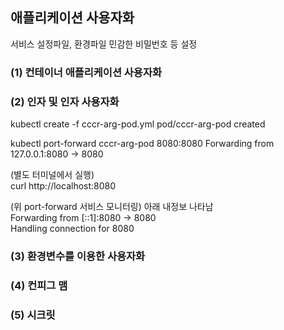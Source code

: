 ## 애플리케이션 사용자화
서비스 설정파일, 환경파일 민감한 비밀번호 등 설정

### (1) 컨테이너 애플리케이션 사용자화

### (2) 인자 및 인자 사용자화
  kubectl create -f cccr-arg-pod.yml
pod/cccr-arg-pod created

  kubectl port-forward cccr-arg-pod 8080:8080
Forwarding from 127.0.0.1:8080 -> 8080

(별도 터미널에서 실행)  
  curl http://localhost:8080

(위 port-forward 서비스 모니터링) 아래 내정보 나타남  
Forwarding from [::1]:8080 -> 8080  
Handling connection for 8080  

### (3) 환경변수를 이용한 사용자화

### (4) 컨피그 맴

### (5) 시크릿
